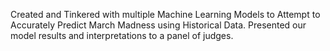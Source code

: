 Created and Tinkered with multiple Machine Learning Models to Attempt to Accurately Predict March Madness using Historical Data. Presented our model results and interpretations to a panel of judges.
